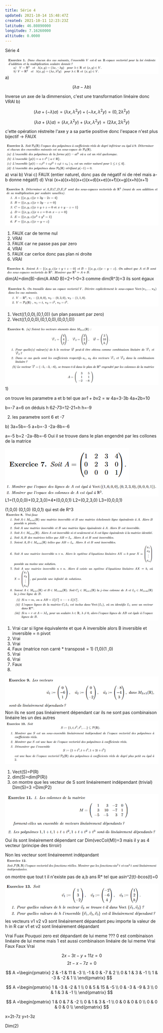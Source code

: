 ```yaml
---
title: Série 4
updated: 2021-10-14 15:48:47Z
created: 2021-10-11 12:23:23Z
latitude: 46.80890000
longitude: 7.16260000
altitude: 0.0000
---
```


Série 4

![fea8a36873b66f72cd6073353d35f7f8.png](../../_resources/fea8a36873b66f72cd6073353d35f7f8.png)
a) 

$$ (\lambda a-\lambda b) $$

Inverse un axe de la dimmension, c'est une transformation linéaire donc VRAI
b)

$$ (\lambda a+(-\lambda) a) =(\lambda x,\lambda^2y)+(-\lambda x,\lambda^2y)=(0,2\lambda ^2y)$$

$$ (\lambda a+(\lambda) a) =(\lambda x,\lambda^2y)+(\lambda x,\lambda^2y)=(2\lambda x,2\lambda ^2y)$$

c'ette opération réstreite l'axe y a sa partie positive donc l'espace n'est plus bijectif -> FAUX


![417b294fb066e920c5cb3499fc5ab2b4.png](../../_resources/417b294fb066e920c5cb3499fc5ab2b4.png)
a) vrai
b) Vrai
c) FAUX (entier naturel, donc pas de négatif ni de réel mais a-b donne négatif)
d) Vrai
(x+a)(x+b)(x+c)(x+d)(x+e)(x+f)(x+g)(x+h)(x+1)

![ce50fd705952eea06042b868de79412f.png](../../_resources/ce50fd705952eea06042b868de79412f.png)
1) FAUX car de terme nul
2) VRAI
3) FAUX car ne passe pas par zero
4) VRAI
5) FAUX car cerlce donc pas plan ni droite
6) VRAI

![00dfec8e9b0b82ed2ae7eb1702e27113.png](../../_resources/00dfec8e9b0b82ed2ae7eb1702e27113.png)
dim(A)+dim(B)-dim(A AND B)=2+1-0=3
comme dim(R^3)=3 ils sont égaux

![a25f0455d0ece8981b40adecba84bc9e.png](../../_resources/a25f0455d0ece8981b40adecba84bc9e.png)
1) Vect((1,0,0),(0,1,0)) (un plan passant par zero)
2) Vect((1,0,0,0),(0,1,0,0),(0,0,1,0))

![e50ff31fa597c1eb8a58834043e40745.png](../../_resources/e50ff31fa597c1eb8a58834043e40745.png)
1)

on trouve les parametre a et b tel que a*v1 + b*v2 = w
4a=3-3b
4a+2b=10

b=-7
a=6
on déduis h
6*2-7*3=12-21=h
h=-9

2) les parametre sont 6 et -7

b)
3a+5b=-5
a+b=-3
-2a-8b=-6

a=-5
b=2
-2a-8b=-6
Oui il se trouve dans le plan engendré par les collones de la matrice

![d107cfadcfb36b82c24ca45e8e0c5fea.png](../../_resources/d107cfadcfb36b82c24ca45e8e0c5fea.png)
![4c840e51c965986037a6ce2b7cacbee0.png](../../_resources/4c840e51c965986037a6ce2b7cacbee0.png)
L1=(1,0,0,0)+(0,2,3,0)+4*(0,0,0,1)
L2=(0,2,3,0)
L3=(0,0,0,1)

(1,0,0)
(0,1,0)
(0,0,1)
qui est de R^3
![9b0f99505c746a9db1c9241dff1861fa.png](../../_resources/9b0f99505c746a9db1c9241dff1861fa.png)
1) Vrai car si ligne équivalente et que A inversible alors B inversible et inversible = n pivot
2) Vrai
3) Vrai
4) Faux (matrice non carré * transposé = 1)
(1,0)(1
        ,0)
5) Vrai
6) Vrai
7) Faux
8) 
![1ae13c2d0e72007bae5715f3e01bfc31.png](../../_resources/1ae13c2d0e72007bae5715f3e01bfc31.png)
Non ils ne sont pas linéairement dépendant car ils ne sont pas combinaison linéaire les un des autres
![278e7781db49c0ff73daee8710995fb3.png](../../_resources/278e7781db49c0ff73daee8710995fb3.png)
1) Vect(S)=P(R)
2) dim(S)=dim(P(R))
3) on montre que les vecteur de S sont linéairement indépendant (trivial) Dim(S)=3 =Dim(P2)

![65db571bbc8b76902e458b265b33fef6.png](../../_resources/65db571bbc8b76902e458b265b33fef6.png)
Oui ils sont linéairement dépendant car Dim(vecCol(M))=3 mais il y as 4 vecteur (principe des tirroir)

Non les vecteur sont linéaireemnt indépandant
![eefdd2b04005b68529576b78b3110436.png](../../_resources/eefdd2b04005b68529576b78b3110436.png)
on montre que tout t il n'existe pas de a,b ans R*
tel que a*sin^2(t)-b*cos(t)=0

![56950e926409c1c4f23820f3ea65f156.png](../../_resources/56950e926409c1c4f23820f3ea65f156.png)
les vecteurs v1 v2 v3 sont linéairement dépandant peu importe la valeur de h in R car v1 et v2 sont linéairement dépandant



Vrai
Fuax Pouquoi zero est dépandant de lui meme ??? 0 est combinaison linéaire de lui meme mais 1 est aussi combinaison linéaire de lui meme
Vrai
Faux
Faux
Vrai


$$2x-3t-y+11z=0 $$ 
$$2t-x-7z=0 $$ 

$$
A =\begin{pmatrix}
  2 & -1 & 11 & -3 \\
  -1 & 0 & -7 & 2 \\
  0 & 1 & 3 & -1 \\
  1 & -3 & -2 & 1 \\
\end{pmatrix}
$$

$$
A =\begin{pmatrix}
 1 & -3 & -2 & 1 \\
  0 & 5 & 15 & -5 \\
  0 & -3 & -9 & 3 \\
  0 & 1 & 3 & -1 \\
\end{pmatrix}
$$

$$
A =\begin{pmatrix}
 1 & 0 & 7 & -2 \\
  0 & 1 & 3 & -1 \\
  0 & 0 & 0 & 0 \\
  0 & 0 & 0 & 0 \\
\end{pmatrix}
$$

x=2t-7z
y=t-3z

Dim(2)

